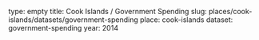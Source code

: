 type: empty
title: Cook Islands / Government Spending
slug: places/cook-islands/datasets/government-spending
place: cook-islands
dataset: government-spending
year: 2014
